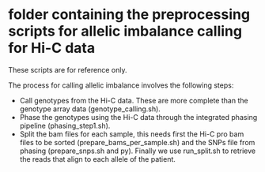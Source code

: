 # folder containing the preprocessing scripts for allelic imbalance calling for Hi-C data
These scripts are for reference only.

The process for calling allelic imbalance involves the following steps:

- Call genotypes from the Hi-C data. These are more complete than the genotype array data (genotype_calling.sh).
- Phase the genotypes using the Hi-C data through the integrated phasing pipeline (phasing_step1.sh).
- Split the bam files for each sample, this needs first the Hi-C pro bam files to be sorted (prepare_bams_per_sample.sh) and the SNPs file from phasing (prepare_snps.sh and py). Finally we use run_split.sh to retrieve the reads that align to each allele of the patient.